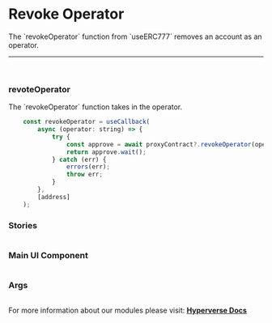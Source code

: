 
# Revoke Operator

<p> The `revokeOperator` function from `useERC777` removes an account as an operator. </p>

---

<br>

### revoteOperator

<p> The `revokeOperator` function takes in the operator. </p>

```jsx
	const revokeOperator = useCallback(
		async (operator: string) => {
			try {
				const approve = await proxyContract?.revokeOperator(operator);
				return approve.wait();
			} catch (err) {
				errors(err);
				throw err;
			}
		},
		[address]
	);
```

### Stories

```jsx

```

### Main UI Component

```jsx

```

### Args

```jsx

```

For more information about our modules please visit: [**Hyperverse Docs**](docs.hyperverse.dev)
